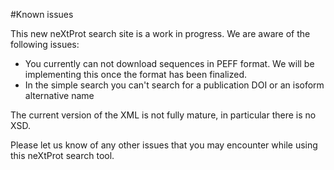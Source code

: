 #Known issues

This new neXtProt search site is a work in progress. We are aware of the following issues:

 - You currently can not download sequences in PEFF format. We will be implementing this once the format has been finalized.
 - In the simple search you can't search for a publication DOI or an isoform alternative name
 
The current version of the XML is not fully mature, in particular there is no XSD.
 
Please let us know of any other issues that you may encounter while using this neXtProt search tool.
